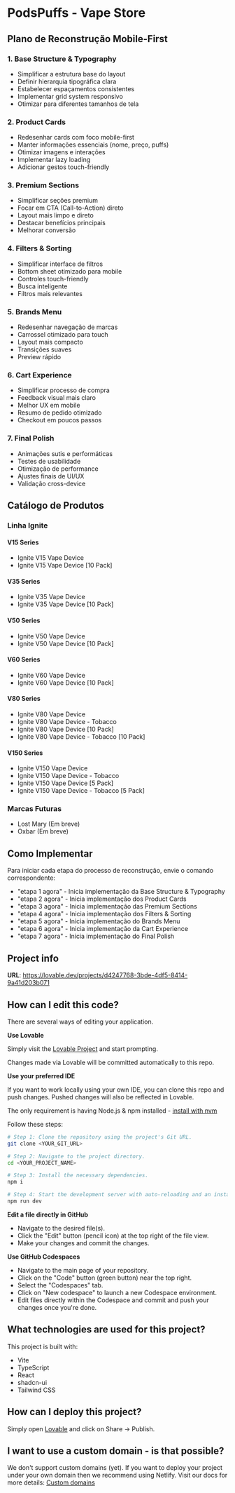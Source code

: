 # PodsPuffs - Vape Store

## Plano de Reconstrução Mobile-First

### 1. Base Structure & Typography
- Simplificar a estrutura base do layout
- Definir hierarquia tipográfica clara
- Estabelecer espaçamentos consistentes
- Implementar grid system responsivo
- Otimizar para diferentes tamanhos de tela

### 2. Product Cards
- Redesenhar cards com foco mobile-first
- Manter informações essenciais (nome, preço, puffs)
- Otimizar imagens e interações
- Implementar lazy loading
- Adicionar gestos touch-friendly

### 3. Premium Sections
- Simplificar seções premium
- Focar em CTA (Call-to-Action) direto
- Layout mais limpo e direto
- Destacar benefícios principais
- Melhorar conversão

### 4. Filters & Sorting
- Simplificar interface de filtros
- Bottom sheet otimizado para mobile
- Controles touch-friendly
- Busca inteligente
- Filtros mais relevantes

### 5. Brands Menu
- Redesenhar navegação de marcas
- Carrossel otimizado para touch
- Layout mais compacto
- Transições suaves
- Preview rápido

### 6. Cart Experience
- Simplificar processo de compra
- Feedback visual mais claro
- Melhor UX em mobile
- Resumo de pedido otimizado
- Checkout em poucos passos

### 7. Final Polish
- Animações sutis e performáticas
- Testes de usabilidade
- Otimização de performance
- Ajustes finais de UI/UX
- Validação cross-device

## Catálogo de Produtos

### Linha Ignite

#### V15 Series
- Ignite V15 Vape Device
- Ignite V15 Vape Device [10 Pack]

#### V35 Series
- Ignite V35 Vape Device
- Ignite V35 Vape Device [10 Pack]

#### V50 Series
- Ignite V50 Vape Device
- Ignite V50 Vape Device [10 Pack]

#### V60 Series
- Ignite V60 Vape Device
- Ignite V60 Vape Device [10 Pack]

#### V80 Series
- Ignite V80 Vape Device
- Ignite V80 Vape Device - Tobacco
- Ignite V80 Vape Device [10 Pack]
- Ignite V80 Vape Device - Tobacco [10 Pack]

#### V150 Series
- Ignite V150 Vape Device
- Ignite V150 Vape Device - Tobacco
- Ignite V150 Vape Device [5 Pack]
- Ignite V150 Vape Device - Tobacco [5 Pack]

### Marcas Futuras
- Lost Mary (Em breve)
- Oxbar (Em breve)

## Como Implementar

Para iniciar cada etapa do processo de reconstrução, envie o comando correspondente:

- "etapa 1 agora" - Inicia implementação da Base Structure & Typography
- "etapa 2 agora" - Inicia implementação dos Product Cards
- "etapa 3 agora" - Inicia implementação das Premium Sections
- "etapa 4 agora" - Inicia implementação dos Filters & Sorting
- "etapa 5 agora" - Inicia implementação do Brands Menu
- "etapa 6 agora" - Inicia implementação da Cart Experience
- "etapa 7 agora" - Inicia implementação do Final Polish

## Project info

**URL**: https://lovable.dev/projects/d4247768-3bde-4df5-8414-9a41d203b071

## How can I edit this code?

There are several ways of editing your application.

**Use Lovable**

Simply visit the [Lovable Project](https://lovable.dev/projects/d4247768-3bde-4df5-8414-9a41d203b071) and start prompting.

Changes made via Lovable will be committed automatically to this repo.

**Use your preferred IDE**

If you want to work locally using your own IDE, you can clone this repo and push changes. Pushed changes will also be reflected in Lovable.

The only requirement is having Node.js & npm installed - [install with nvm](https://github.com/nvm-sh/nvm#installing-and-updating)

Follow these steps:

```sh
# Step 1: Clone the repository using the project's Git URL.
git clone <YOUR_GIT_URL>

# Step 2: Navigate to the project directory.
cd <YOUR_PROJECT_NAME>

# Step 3: Install the necessary dependencies.
npm i

# Step 4: Start the development server with auto-reloading and an instant preview.
npm run dev
```

**Edit a file directly in GitHub**

- Navigate to the desired file(s).
- Click the "Edit" button (pencil icon) at the top right of the file view.
- Make your changes and commit the changes.

**Use GitHub Codespaces**

- Navigate to the main page of your repository.
- Click on the "Code" button (green button) near the top right.
- Select the "Codespaces" tab.
- Click on "New codespace" to launch a new Codespace environment.
- Edit files directly within the Codespace and commit and push your changes once you're done.

## What technologies are used for this project?

This project is built with:

- Vite
- TypeScript
- React
- shadcn-ui
- Tailwind CSS

## How can I deploy this project?

Simply open [Lovable](https://lovable.dev/projects/d4247768-3bde-4df5-8414-9a41d203b071) and click on Share -> Publish.

## I want to use a custom domain - is that possible?

We don't support custom domains (yet). If you want to deploy your project under your own domain then we recommend using Netlify. Visit our docs for more details: [Custom domains](https://docs.lovable.dev/tips-tricks/custom-domain/)